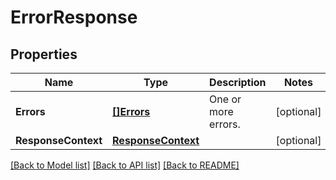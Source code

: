 # ErrorResponse

## Properties

Name | Type | Description | Notes
------------ | ------------- | ------------- | -------------
**Errors** | [**[]Errors**](Errors.md) | One or more errors. | [optional] 
**ResponseContext** | [**ResponseContext**](ResponseContext.md) |  | [optional] 

[[Back to Model list]](../README.md#documentation-for-models) [[Back to API list]](../README.md#documentation-for-api-endpoints) [[Back to README]](../README.md)


